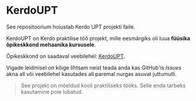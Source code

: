 # KerdoUPT

See repositoorium hoiustab Kerdo UPT projekti faile.

KerdoUPT on Kerdo praktilise töö projekt, mille eesmärgiks oli luua **füüsika õpikeskkond mehaanika kursusele**.

Õpikeskkond on saadaval veebilehel: [KerdoUPT](http://kerdo.gymnaasium.ee).

Vigade leidmisel on kõige lihtsam neist teada anda kas GitHub'is _Issues_ akna all või veebilehel kasutades all paremal nurgas asuvat juttumulli.

> See projekt on mõeldud kooli praktiliseks tööks. Selle enda tarbeks kasutamine pole lubatud.
